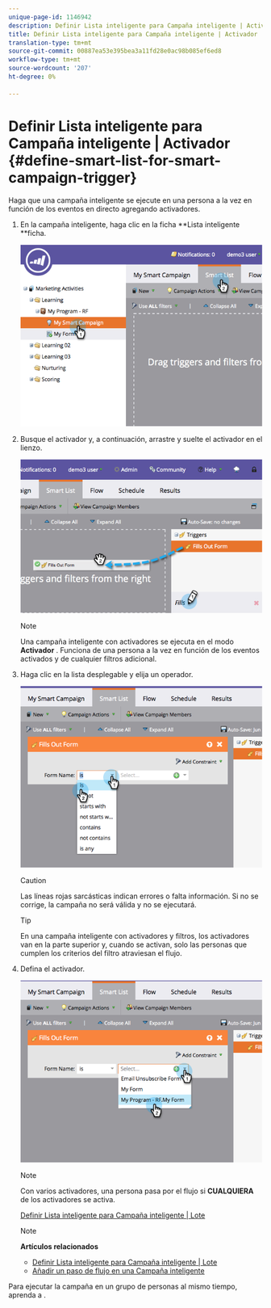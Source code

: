 ```yaml
---
unique-page-id: 1146942
description: Definir Lista inteligente para Campaña inteligente | Activador - Documentos de marketing - Documentación del producto
title: Definir Lista inteligente para Campaña inteligente | Activador
translation-type: tm+mt
source-git-commit: 00887ea53e395bea3a11fd28e0ac98b085ef6ed8
workflow-type: tm+mt
source-wordcount: '207'
ht-degree: 0%

---
```



# Definir Lista inteligente para Campaña inteligente | Activador {#define-smart-list-for-smart-campaign-trigger}

Haga que una campaña inteligente se ejecute en una persona a la vez en función de los eventos en directo agregando activadores.

1. En la campaña inteligente, haga clic en la ficha **Lista inteligente **ficha.

   ![](assets/image2014-9-19-16-3a22-3a55.png)

1. Busque el activador y, a continuación, arrastre y suelte el activador en el lienzo.

   ![](assets/image2014-9-19-16-3a23-3a24.png)

   >[!NOTE]
   >
   >Una campaña inteligente con activadores se ejecuta en el modo **Activador** . Funciona de una persona a la vez en función de los eventos activados y de cualquier filtros adicional.

1. Haga clic en la lista desplegable y elija un operador.

   ![](assets/image2014-9-19-16-3a23-3a29.png)

   >[!CAUTION]
   >
   >Las líneas rojas sarcásticas indican errores o falta información. Si no se corrige, la campaña no será válida y no se ejecutará.

   >[!TIP]
   >
   >En una campaña inteligente con activadores y filtros, los activadores van en la parte superior y, cuando se activan, solo las personas que cumplen los criterios del filtro atraviesan el flujo.

1. Defina el activador.

   ![](assets/image2014-9-19-16-3a24-3a36.png)

   >[!NOTE]
   >
   >Con varios activadores, una persona pasa por el flujo si **CUALQUIERA** de los activadores se activa.

   [Definir Lista inteligente para Campaña inteligente | Lote](define-smart-list-for-smart-campaign-batch.md)

   >[!NOTE]
   >
   >**Artículos relacionados**
   >
   >    
   >    
   >    * [Definir Lista inteligente para Campaña inteligente | Lote](define-smart-list-for-smart-campaign-batch.md)
   >    * [Añadir un paso de flujo en una Campaña inteligente](../../../../product-docs/core-marketo-concepts/smart-campaigns/flow-actions/add-a-flow-step-to-a-smart-campaign.md)


Para ejecutar la campaña en un grupo de personas al mismo tiempo, aprenda a .